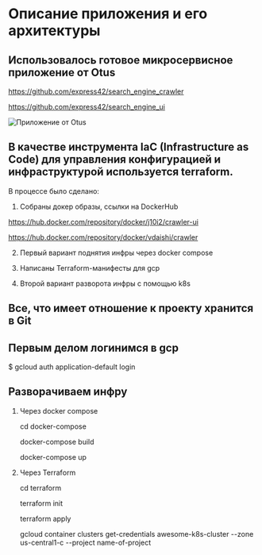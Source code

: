 # Описание приложения и его архитектуры

## Использовалось готовое микросервисное приложение от Otus

https://github.com/express42/search_engine_crawler

https://github.com/express42/search_engine_ui

![Приложение от Otus](https://github.com/Vdaishi/OtusProject/blob/master/Project_scheme.png)

## В качестве инструмента IaC (Infrastructure as Code) для управления конфигурацией и инфраструктурой используется terraform.

В процессе было сделано:

1. Собраны докер образы, ссылки на DockerHub

https://hub.docker.com/repository/docker/j10i2/crawler-ui

https://hub.docker.com/repository/docker/vdaishi/crawler

2. Первый вариант поднятия инфры через docker compose

3. Написаны Terrafоrm-манифесты для gcp

4. Второй вариант разворота инфры с помощью k8s

## Все, что имеет отношение к проекту хранится в Git

## Первым делом логинимся в gcp

$ gcloud auth application-default login

## Разворачиваем инфру 

1. Через docker compose

   cd docker-compose

   docker-compose build

   docker-compose up

2. Через Terrafоrm

   cd terraform

   terraform init

   terraform apply

   gcloud container clusters get-credentials awesome-k8s-cluster --zone us-central1-c --project name-of-project



